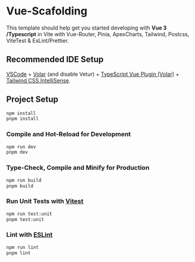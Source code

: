 # Vue-Scafolding

This template should help get you started developing with **Vue 3 /Typescript** in Vite with Vue-Router, Pinia, ApexCharts, Tailwind, Postcss, ViteTest & EsLint/Prettier.

## Recommended IDE Setup

[VSCode](https://code.visualstudio.com/) + [Volar](https://marketplace.visualstudio.com/items?itemName=Vue.volar) (and disable Vetur) + [TypeScript Vue Plugin (Volar)](https://marketplace.visualstudio.com/items?itemName=Vue.vscode-typescript-vue-plugin) + [Tailwind CSS IntelliSense](https://marketplace.visualstudio.com/items?itemName=bradlc.vscode-tailwindcss).

## Project Setup

```sh
npm install
pnpm install
```

### Compile and Hot-Reload for Development

```sh
npm run dev
pnpm dev
```

### Type-Check, Compile and Minify for Production

```sh
npm run build
pnpm build 
```

### Run Unit Tests with [Vitest](https://vitest.dev/)

```sh
npm run test:unit
pnpm test:unit
```

### Lint with [ESLint](https://eslint.org/)

```sh
npm run lint
pnpm lint
```
